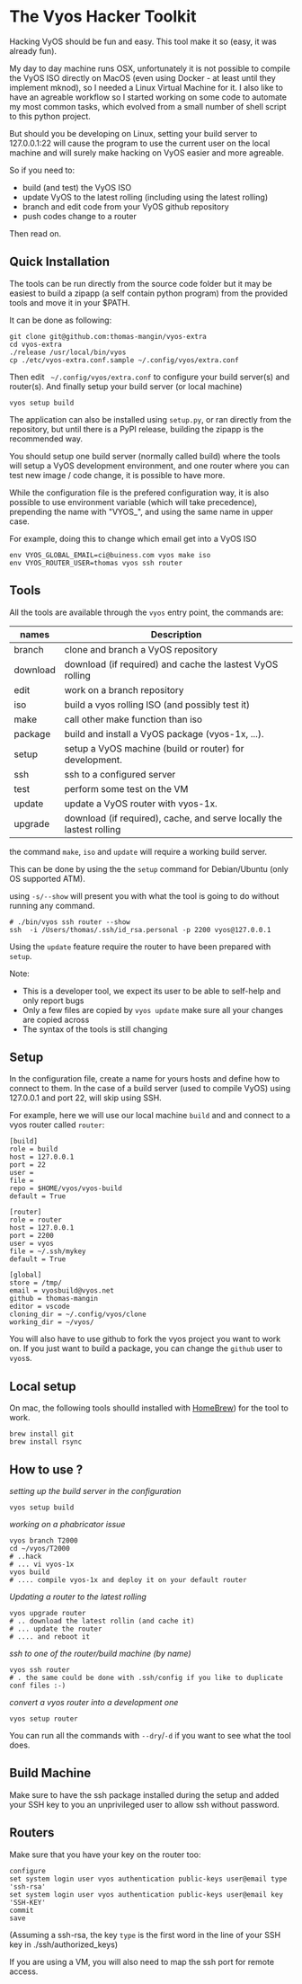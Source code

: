 # The Vyos Hacker Toolkit

Hacking VyOS should be fun and easy. This tool make it so (easy, it was already fun).

My day to day machine runs OSX, unfortunately it is not possible to compile the VyOS ISO directly on MacOS (even using Docker - at least until they implement mknod), so I needed a Linux Virtual Machine for it. I also like to have an agreable workflow so I started working on some code to automate my most common tasks, which evolved from a small number of shell script to this python project.

But should you be developing on Linux, setting your build server to 127.0.0.1:22 will cause the program to use the current user on the local machine and will surely make hacking on VyOS easier and more agreable.

So if you need to:
 * build (and test) the VyOS ISO
 * update VyOS to the latest rolling (including using the latest rolling)
 * branch and edit code from your VyOS github repository
 * push codes change to a router

Then read on.

## Quick Installation

The tools can be run directly from the source code folder but it may be easiest to build a zipapp (a self contain python program) from the provided tools and move it in your $PATH.

It can be done as following:
```
git clone git@github.com:thomas-mangin/vyos-extra
cd vyos-extra
./release /usr/local/bin/vyos
cp ./etc/vyos-extra.conf.sample ~/.config/vyos/extra.conf
```

Then edit ` ~/.config/vyos/extra.conf` to configure your build server(s) and router(s).
And finally setup your build server (or local machine)

```
vyos setup build
```

The application can also be installed using `setup.py`, or ran directly from the repository, but until there is a PyPI release, building the zipapp is the recommended way.

You should setup one build server (normally called build) where the tools will setup a VyOS development environment, and one router where you can test new image / code change, it is possible to have more.

While the configuration file is the prefered configuration way, it is also possible to use environment variable (which will take precedence), prepending the name with "VYOS_", and using the same name in upper case.

For example, doing this to change which email get into a VyOS ISO
```
env VYOS_GLOBAL_EMAIL=ci@buiness.com vyos make iso
env VYOS_ROUTER_USER=thomas vyos ssh router
```

## Tools

All the tools are available through the `vyos` entry point, the commands are:

| names     | Description |
| ---       | --- |
| branch    | clone and branch a VyOS repository
| download  | download (if required) and cache the lastest VyOS rolling
| edit      | work on a branch repository
| iso       | build a vyos rolling ISO (and possibly test it)
| make      | call other make function than iso
| package   | build and install a VyOS package (vyos-1x, ...).
| setup     | setup a VyOS machine (build or router) for development.
| ssh       | ssh to a configured server
| test      | perform some test on the VM
| update    | update a VyOS router with vyos-1x.
| upgrade   | download (if required), cache, and serve locally the lastest rolling

the command `make`, `iso` and `update` will require a working build server.

This can be done by using the the `setup` command for Debian/Ubuntu (only OS supported ATM).

using `-s/--show` will present you with what the tool is going to do without running any command.
```
# ./bin/vyos ssh router --show
ssh  -i /Users/thomas/.ssh/id_rsa.personal -p 2200 vyos@127.0.0.1
```

Using the `update` feature require the router to have been prepared with `setup`.

Note:
 * This is a developer tool, we expect its user to be able to self-help and only report bugs
 * Only a few files are copied by `vyos update` make sure all your changes are copied across
 * The syntax of the tools is still changing

## Setup

In the configuration file, create a name for yours hosts and define how to connect to them.
In the case of a build server (used to compile VyOS) using 127.0.0.1 and port 22, will skip using SSH.

For example, here we will use our local machine `build` and and connect to a vyos router called `router`:

```
[build]
role = build
host = 127.0.0.1
port = 22
user = 
file = 
repo = $HOME/vyos/vyos-build
default = True

[router]
role = router
host = 127.0.0.1
port = 2200
user = vyos
file = ~/.ssh/mykey
default = True

[global]
store = /tmp/
email = vyosbuild@vyos.net
github = thomas-mangin
editor = vscode
cloning_dir = ~/.config/vyos/clone
working_dir = ~/vyos/

```

You will also have to use github to fork the vyos project you want to work on.
If you just want to build a package, you can change the `github` user to `vyos`s.

## Local setup

On mac, the following tools shoulld installed with [HomeBrew](https://brew.sh)) for the tool to work.
```
brew install git
brew install rsync
```

## How to use ?

*setting up the build server in the configuration*
```
vyos setup build
```

*working on a phabricator issue*
```
vyos branch T2000
cd ~/vyos/T2000
# ..hack
# ... vi vyos-1x
vyos build
# .... compile vyos-1x and deploy it on your default router
```

*Updating a router to the latest rolling*
```
vyos upgrade router
# .. download the latest rollin (and cache it)
# ... update the router
# .... and reboot it
```

*ssh to one of the router/build machine (by name)*
```
vyos ssh router
# . the same could be done with .ssh/config if you like to duplicate conf files :-)
```

*convert a vyos router into a development one*
```
vyos setup router
```

You can run all the commands with `--dry`/`-d` if you want to see what the tool does.

## Build Machine

Make sure to have the ssh package installed during the setup and added your SSH key to you an unprivileged user to allow ssh without password.

## Routers

Make sure that you have your key on the router too:
```
configure
set system login user vyos authentication public-keys user@email type 'ssh-rsa'
set system login user vyos authentication public-keys user@email key 'SSH-KEY'
commit
save
```
(Assuming a ssh-rsa, the key `type` is the first word in the line of your SSH key in ./ssh/authorized_keys)


If you are using a VM, you will also need to map the ssh port for remote access.

